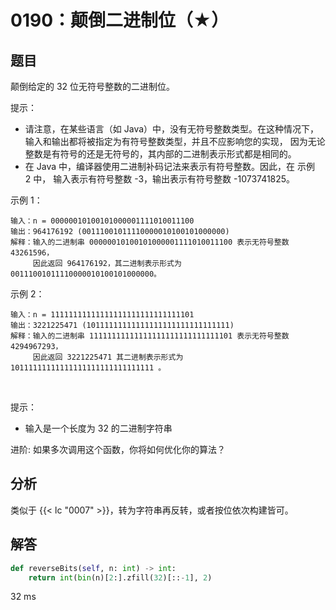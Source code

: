# 0190：颠倒二进制位（★）


## 题目

颠倒给定的 32 位无符号整数的二进制位。

提示：
- 请注意，在某些语言（如 Java）中，没有无符号整数类型。在这种情况下，
输入和输出都将被指定为有符号整数类型，并且不应影响您的实现，
因为无论整数是有符号的还是无符号的，其内部的二进制表示形式都是相同的。
- 在 Java 中，编译器使用二进制补码记法来表示有符号整数。因此，在 示例 2 中，
输入表示有符号整数 -3，输出表示有符号整数 -1073741825。
 

示例 1：

	输入：n = 00000010100101000001111010011100
	输出：964176192 (00111001011110000010100101000000)
	解释：输入的二进制串 00000010100101000001111010011100 表示无符号整数 43261596，
		 因此返回 964176192，其二进制表示形式为 00111001011110000010100101000000。

示例 2：

	输入：n = 11111111111111111111111111111101
	输出：3221225471 (10111111111111111111111111111111)
	解释：输入的二进制串 11111111111111111111111111111101 表示无符号整数 4294967293，
	     因此返回 3221225471 其二进制表示形式为 10111111111111111111111111111111 。
 

提示：
- 输入是一个长度为 32 的二进制字符串
 

进阶: 如果多次调用这个函数，你将如何优化你的算法？



## 分析

类似于 {{< lc "0007" >}}，转为字符串再反转，或者按位依次构建皆可。
 
## 解答

```python
def reverseBits(self, n: int) -> int:
    return int(bin(n)[2:].zfill(32)[::-1], 2)
```
32 ms





